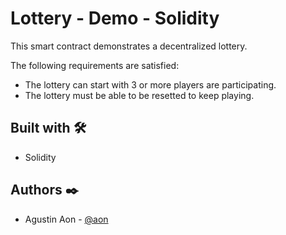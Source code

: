 # Lottery - Demo - Solidity
This smart contract demonstrates a decentralized lottery.

The following requirements are satisfied:
- The lottery can start with 3 or more players are participating.
- The lottery must be able to be resetted to keep playing.

## Built with 🛠️
- Solidity

## Authors ✒️
- Agustin Aon - [@aon](https://github.com/aon)
